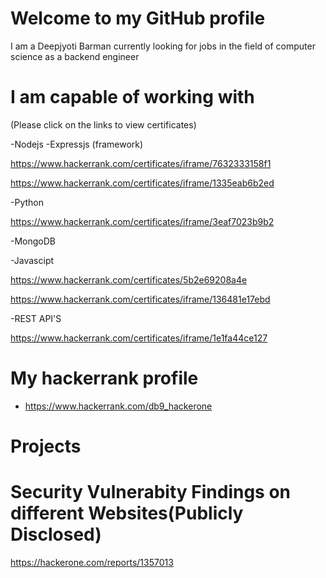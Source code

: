 # Welcome to my GitHub profile
I am a Deepjyoti Barman currently looking for jobs in the field of computer science as a backend engineer

# I am capable of working with 

(Please click on the links to view certificates)

-Nodejs
  -Expressjs (framework)
  
   https://www.hackerrank.com/certificates/iframe/7632333158f1
   
   https://www.hackerrank.com/certificates/iframe/1335eab6b2ed
   
-Python

   https://www.hackerrank.com/certificates/iframe/3eaf7023b9b2
   
-MongoDB

-Javascipt

   https://www.hackerrank.com/certificates/5b2e69208a4e
   
   https://www.hackerrank.com/certificates/iframe/136481e17ebd
   
-REST API'S

   https://www.hackerrank.com/certificates/iframe/1e1fa44ce127

# My hackerrank profile

- https://www.hackerrank.com/db9_hackerone

# Projects



# Security Vulnerabity Findings on different Websites(Publicly Disclosed)

https://hackerone.com/reports/1357013
